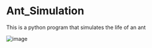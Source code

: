 # Ant_Simulation
This is a python program that simulates the life of an ant


![image](https://user-images.githubusercontent.com/57854451/158643316-943e859b-a352-4679-8422-1917dea70cc6.png)
